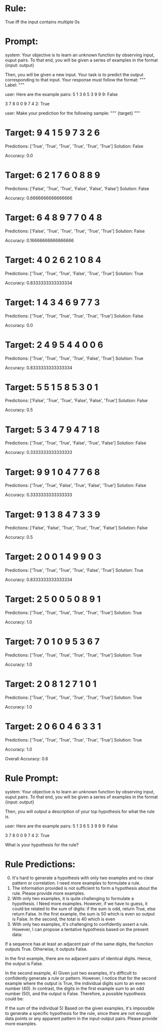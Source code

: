 # Rule:
True iff the input contains multiple 0s

# Prompt:
system:
Your objective is to learn an unknown function by observing input, ouput pairs.
To that end, you will be given a series of examples in the format {input: output}

Then, you will be given a new input. Your task is to predict the output corresponding to that input.
Your response must follow the format:
"""
Label: <your prediction>
"""

user:
Here are the example pairs:
5 1 3 6 5 3 9 9 9: False

3 7 8 0 0 9 7 4 2: True

user:
Make your prediction for the following sample:
"""
{target}
"""

# Target: 9 4 1 5 9 7 3 2 6
Predictions: ['True', 'True', 'True', 'True', 'True', 'True']
Solution: False

Accuracy: 0.0

# Target: 6 2 1 7 6 0 8 8 9
Predictions: ['False', 'True', 'True', 'False', 'False', 'False']
Solution: False

Accuracy: 0.6666666666666666

# Target: 6 4 8 9 7 7 0 4 8
Predictions: ['False', 'True', 'True', 'True', 'True', 'True']
Solution: False

Accuracy: 0.16666666666666666

# Target: 4 0 2 6 2 1 0 8 4
Predictions: ['True', 'True', 'True', 'False', 'True', 'True']
Solution: True

Accuracy: 0.8333333333333334

# Target: 1 4 3 4 6 9 7 7 3
Predictions: ['True', 'True', 'True', 'True', 'True', 'True']
Solution: False

Accuracy: 0.0

# Target: 2 4 9 5 4 4 0 0 6
Predictions: ['True', 'True', 'True', 'True', 'False', 'True']
Solution: True

Accuracy: 0.8333333333333334

# Target: 5 5 1 5 8 5 3 0 1
Predictions: ['False', 'True', 'True', 'False', 'False', 'True']
Solution: False

Accuracy: 0.5

# Target: 5 3 4 7 9 4 7 1 8
Predictions: ['True', 'True', 'True', 'False', 'True', 'False']
Solution: False

Accuracy: 0.3333333333333333

# Target: 9 9 1 0 4 7 7 6 8
Predictions: ['True', 'True', 'False', 'True', 'False', 'True']
Solution: False

Accuracy: 0.3333333333333333

# Target: 9 1 3 8 4 7 3 3 9
Predictions: ['False', 'False', 'True', 'True', 'True', 'False']
Solution: False

Accuracy: 0.5

# Target: 2 0 0 1 4 9 9 0 3
Predictions: ['True', 'True', 'True', 'True', 'False', 'True']
Solution: True

Accuracy: 0.8333333333333334

# Target: 2 5 0 0 5 0 8 9 1
Predictions: ['True', 'True', 'True', 'True', 'True', 'True']
Solution: True

Accuracy: 1.0

# Target: 7 0 1 0 9 5 3 6 7
Predictions: ['True', 'True', 'True', 'True', 'True', 'True']
Solution: True

Accuracy: 1.0

# Target: 2 0 8 1 2 7 1 0 1
Predictions: ['True', 'True', 'True', 'True', 'True', 'True']
Solution: True

Accuracy: 1.0

# Target: 2 0 6 0 4 6 3 3 1
Predictions: ['True', 'True', 'True', 'True', 'True', 'True']
Solution: True

Accuracy: 1.0

Overall Accuracy: 0.6

# Rule Prompt:
system:
Your objective is to learn an unknown function by observing input, ouput pairs.
To that end, you will be given a series of examples in the format {input: output}
    
Then, you will output a description of your top hypothesis for what the rule is.

user:
Here are the example pairs:
5 1 3 6 5 3 9 9 9: False

3 7 8 0 0 9 7 4 2: True

What is your hypothesis for the rule?

# Rule Predictions:
0) It's hard to generate a hypothesis with only two examples and no clear pattern or correlation. I need more examples to formulate a rule.
1) The information provided is not sufficient to form a hypothesis about the rule. Please provide more examples.
2) With only two examples, it is quite challenging to formulate a hypothesis. I Need more examples. However, if we have to guess, it could be related to the sum of digits: if the sum is odd, return True, else return False. In the first example, the sum is 50 which is even so output is False. In the second, the total is 40 which is even
3) With only two examples, it's challenging to confidently assert a rule. However, I can propose a tentative hypothesis based on the present data:

If a sequence has at least an adjacent pair of the same digits, the function outputs True. Otherwise, it outputs False.

In the first example, there are no adjacent pairs of identical digits. Hence, the output is False. 

In the second example,
4) Given just two examples, it's difficult to confidently generate a rule or pattern. However, I notice that for the second example where the output is True, the individual digits sum to an even number (40). In contrast, the digits in the first example sum to an odd number (50), and the output is False. Therefore, a possible hypothesis could be: 

If the sum of the individual
5) Based on the given examples, it's impossible to generate a specific hypothesis for the rule, since there are not enough data points or any apparent pattern in the input-output pairs. Please provide more examples.

